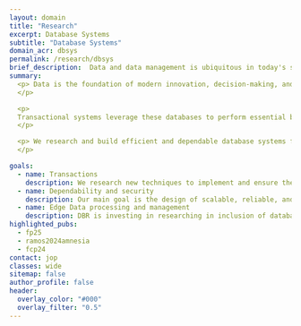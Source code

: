 ```yaml
---
layout: domain
title: "Research"
excerpt: Database Systems
subtitle: "Database Systems"
domain_acr: dbsys
permalink: /research/dbsys
brief_description:  Data and data management is ubiquitous in today's society and economy. The efficiency, scalability and privacy in the scope of data management is paramount. DBR researches and designs new techniques and systems for the next generation of distributed data management, from the edge and to the cloud, covering the full computing continuum.
summary: 
  <p> Data is the foundation of modern innovation, decision-making, and operational efficiency. Central to managing this data are databases—organized systems that securely store vast amounts of information. 
  </p>

  <p>
  Transactional systems leverage these databases to perform essential business processes with precision and consistency, often across distributed environments, including cloud and edge computing systems, where data is stored and processed closer to the source. Ensuring the dependability and integrity of these systems is vital for building trust, maintaining operational continuity. 
  </p>

  <p> We research and build efficient and dependable database systems for cloud and edge. We specifically focus in transactional guarantees and geo-replication, polyglot access and querying to multiple data sources, and data privacy and security. 
  </p>

goals:
  - name: Transactions
    description: We research new techniques to implement and ensure the correctness of transactional isolation and recovery mechanisms in database systems. In particular, we focus on distributed environments, namely, when supporting polyglot systems and considering high availability.
  - name: Dependability and security
    description: Our main goal is the design of scalable, reliable, and highly available database systems by using replication. We also research new approaches for privacy preserving and secure data management in SQL and NoSQL systems and how to make such mechanisms available to applications and end-users.
  - name: Edge Data processing and management
    description: DBR is investing in researching in inclusion of database management primitives in edge devices. This includes leveraging from existing accelerator units in the edge hardware, and the usage innovative memory options to support maintenance of edge database nodes or small data models. We span from devices with micro-controller, microprocessor or sink nodes. Future work moves into inclusion of data placement, distributed coordination among edge nodes.
highlighted_pubs:
  - fp25
  - ramos2024amnesia
  - fcp24
contact: jop
classes: wide
sitemap: false
author_profile: false
header:
  overlay_color: "#000"
  overlay_filter: "0.5"
---
```

